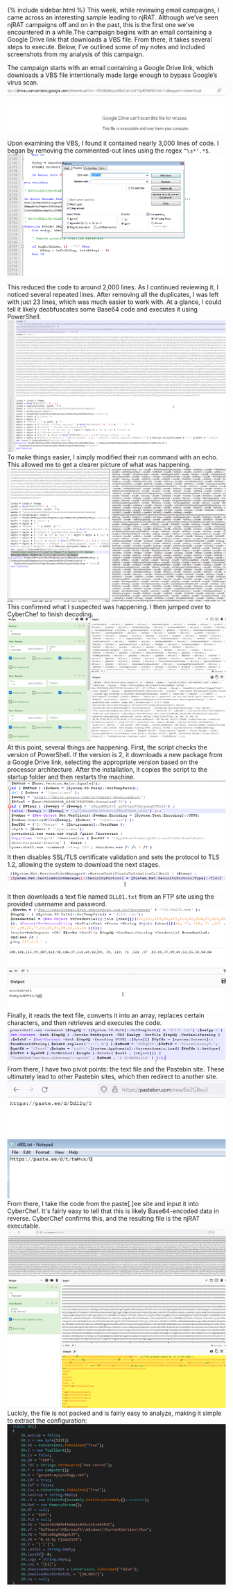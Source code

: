 {% include sidebar.html %}
This week, while reviewing email campaigns, I came across an interesting sample leading to njRAT. Although we’ve seen njRAT campaigns off and on in the past, this is the first one we've encountered in a while.The campaign begins with an email containing a Google Drive link that downloads a VBS file. From there, it takes several steps to execute. Below, I’ve outlined some of my notes and included screenshots from my analysis of this campaign.

The campaign starts with an email containing a Google Drive link, which downloads a VBS file intentionally made large enough to bypass Google’s virus scan.
<br>
<a href="Screenshots/njrat1.png"> 
<img src="Screenshots/njrat1.png">
</a>
<br>

Upon examining the VBS, I found it contained nearly 3,000 lines of code. I began by removing the commented-out lines using the regex `^\s*'.*$`.
<br>
<a href="Screenshots/njrat2.png"> 
<img src="Screenshots/njrat2.png">
</a>
<br>

This reduced the code to around 2,000 lines. As I continued reviewing it, I noticed several repeated lines. After removing all the duplicates, I was left with just 23 lines, which was much easier to work with. At a glance, I could tell it likely deobfuscates some Base64 code and executes it using PowerShell.
<br>
<a href="Screenshots/njrat3.png"> 
<img src="Screenshots/njrat3.png">
</a>
<br>
To make things easier, I simply modified their run command with an echo. This allowed me to get a clearer picture of what was happening.
<br>
<a href="Screenshots/njrat4.png"> 
<img src="Screenshots/njrat4.png">
</a>
<br>
This confirmed what I suspected was happening. I then jumped over to CyberChef to finish decoding.
<br>
<a href="Screenshots/njrat5.png"> 
<img src="Screenshots/njrat5.png">
</a>
<br>
At this point, several things are happening. First, the script checks the version of PowerShell. If the version is 2, it downloads a new package from a Google Drive link, selecting the appropriate version based on the processor architecture. After the installation, it copies the script to the startup folder and then restarts the machine.
<br>
<a href="Screenshots/njrat6.png"> 
<img src="Screenshots/njrat6.png">
</a>
<br>
It then disables SSL/TLS certificate validation and sets the protocol to TLS 1.2, allowing the system to download the next stages.
<br>
<a href="Screenshots/njrat7.png"> 
<img src="Screenshots/njrat7.png">
</a>
<br>
It then downloads a text file named `DLL01.txt` from an FTP site using the provided username and password.
<br>
<a href="Screenshots/njrat8.png"> 
<img src="Screenshots/njrat8.png">
</a>
<br>
<a href="Screenshots/njrat8_1.png"> 
<img src="Screenshots/njrat8_1.png">
</a>
<br>
Finally, it reads the text file, converts it into an array, replaces certain characters, and then retrieves and executes the code.
<br>
<a href="Screenshots/njrat9.png"> 
<img src="Screenshots/njrat9.png">
</a>
<br>
From there, I have two pivot points: the text file and the Pastebin site. These ultimately lead to other Pastebin sites, which then redirect to another site.
<br>
<a href="Screenshots/njrat10.png"> 
<img src="Screenshots/njrat10.png">
</a>
<br>
<a href="Screenshots/njrat10_1.png"> 
<img src="Screenshots/njrat10_1.png">
</a>
<br>
From there, I take the code from the paste[.]ee site and input it into CyberChef. It's fairly easy to tell that this is likely Base64-encoded data in reverse. CyberChef confirms this, and the resulting file is the njRAT executable.
<br>
<a href="Screenshots/njrat11.png"> 
<img src="Screenshots/njrat11.png">
</a>
<br>
<a href="Screenshots/njrat11_1.png"> 
<img src="Screenshots/njrat11_1.png">
</a>
<br>
Luckily, the file is not packed and is fairly easy to analyze, making it simple to extract the configuration:
<br>
<a href="Screenshots/njrat12.png"> 
<img src="Screenshots/njrat12.png">
</a>
<br>





